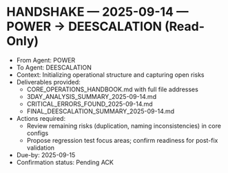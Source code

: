 # HANDSHAKE — 2025-09-14 — POWER → DEESCALATION (Read-Only)

- From Agent: POWER
- To Agent: DEESCALATION
- Context: Initializing operational structure and capturing open risks
- Deliverables provided:
  - CORE_OPERATIONS_HANDBOOK.md with full file addresses
  - 3DAY_ANALYSIS_SUMMARY_2025-09-14.md
  - CRITICAL_ERRORS_FOUND_2025-09-14.md
  - FINAL_DEESCALATION_SUMMARY_2025-09-14.md
- Actions required:
  - Review remaining risks (duplication, naming inconsistencies) in core configs
  - Propose regression test focus areas; confirm readiness for post-fix validation
- Due-by: 2025-09-15
- Confirmation status: Pending ACK

